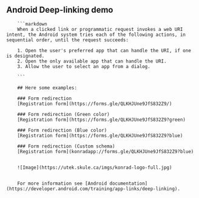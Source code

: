 ## Android Deep-linking demo

		```markdown
		When a clicked link or programmatic request invokes a web URI intent, the Android system tries each of the following actions, in sequential order, until the request succeeds:

		1. Open the user's preferred app that can handle the URI, if one is designated.
		2. Open the only available app that can handle the URI.
		3. Allow the user to select an app from a dialog.

		```

		## Here some examples:

		### Form redirection
		[Registration form](https://forms.gle/QLKHJUne9JfS832Z9/)

		### Form redirection (Green color)
		[Registration form](https://forms.gle/QLKHJUne9JfS832Z9?green)

		### Form redirection (Blue color)
		[Registration form](https://forms.gle/QLKHJUne9JfS832Z9?blue)

		### Form redirection (Custom schema)
		[Registration form](konradapp://forms.gle/QLKHJUne9JfS832Z9?blue)


		![Image](https://utek.skule.ca/imgs/konrad-logo-full.jpg)


		For more information see [Android documentation](https://developer.android.com/training/app-links/deep-linking).
